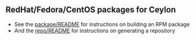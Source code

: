 ## RedHat/Fedora/CentOS packages for Ceylon

 - See the [package/README](package/README.md) for instructions on building an RPM package
 - And the [repo/README](repo/README.md) for instructions on generating a repository

